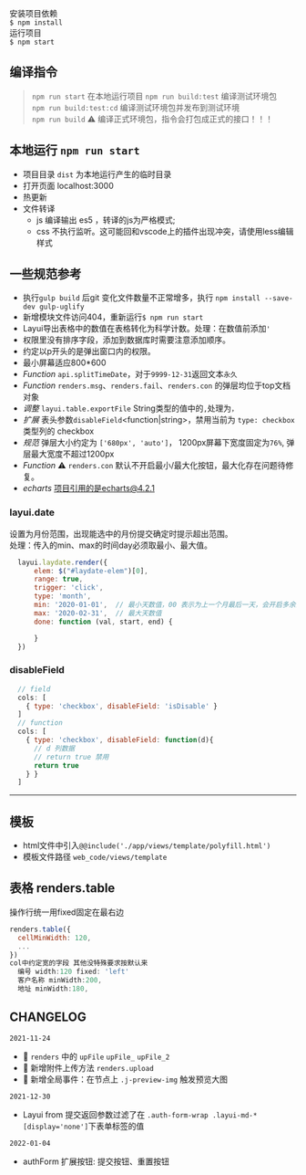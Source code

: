 安装项目依赖  
`$ npm install`  
运行项目  
`$ npm start`  

## 编译指令

> `npm run start` 在本地运行项目
> `npm run build:test` 编译测试环境包  
> `npm run build:test:cd` 编译测试环境包并发布到测试环境  
> `npm run build` ⚠️ 编译正式环境包，指令会打包成正式的接口！！！  

## 本地运行 `npm run start`

* 项目目录 `dist` 为本地运行产生的临时目录
* 打开页面 localhost:3000
* 热更新
* 文件转译
  * js 编译输出 es5 ，转译的js为严格模式;
  * css 不执行监听。这可能回和vscode上的插件出现冲突，请使用less编辑样式


## 一些规范参考

* 执行`gulp build` 后git 变化文件数量不正常增多，执行 `npm install --save-dev gulp-uglify`
* 新增模块文件访问404，重新运行`$ npm run start`
* Layui导出表格中的数值在表格转化为科学计数。处理：在数值前添加`'`
* 权限里没有排序字段，添加到数据库时需要注意添加顺序。
* 约定以p开头的是弹出窗口内的权限。
* 最小屏幕适应800*600
* *Function* `api.splitTimeDate`，对于`9999-12-31`返回文本`永久`
* *Function* `renders.msg`、`renders.fail`、`renders.con` 的弹层均位于top文档对象
* *调整* `layui.table.exportFile` String类型的值中的`,`处理为`，`
* *扩展* 表头参数`disableField`<function|string>，禁用当前为 `type: checkbox` 类型列的 checkbox
* *规范* 弹层大小约定为 `['680px', 'auto']`， 1200px屏幕下宽度固定为`76%`, 弹层最大宽度不超过1200px
* *Function* ⚠️ `renders.con` 默认不开启最小/最大化按钮，最大化存在问题待修复。
* *echarts* 项目引用的是echarts@4.2.1

### layui.date

设置为月份范围，出现能选中的月份提交确定时提示超出范围。  
处理：传入的min、max的时间day必须取最小、最大值。

```js
  layui.laydate.render({
      elem: $("#laydate-elem")[0],
      range: true,
      trigger: 'click',
      type: 'month',
      min: '2020-01-01',  // 最小天数值，00 表示为上一个月最后一天，会开启多余的月份
      max: '2020-02-31',  // 最大天数值
      done: function (val, start, end) {

      }
  })
```

### disableField

```javascript
  // field
  cols: [
    { type: 'checkbox', disableField: 'isDisable' }
  ]
  // function
  cols: [
    { type: 'checkbox', disableField: function(d){
      // d 列数据
      // return true 禁用
      return true
    } }
  ]
```

---

## 模板

* html文件中引入`@@include('./app/views/template/polyfill.html')`
* 模板文件路径 `web_code/views/template`

## 表格 renders.table

操作行统一用fixed固定在最右边

```js
renders.table({
  cellMinWidth: 120,
  ...
})
col中约定宽的字段 其他没特殊要求按默认来 
  编号 width:120 fixed: 'left'
  客户名称 minWidth:200,
  地址 minWidth:180,
```

## CHANGELOG

`2021-11-24`

* 🚮 `renders` 中的 `upFile` `upFile_` `upFile_2`
* 🔧 新增附件上传方法 `renders.upload`
* 🔧 新增全局事件：在节点上 `.j-preview-img` 触发预览大图

`2021-12-30`

* Layui from 提交返回参数过滤了在 `.auth-form-wrap .layui-md-*[display='none']`下表单标签的值

`2022-01-04`

* authForm 扩展按钮: 提交按钮、重置按钮
